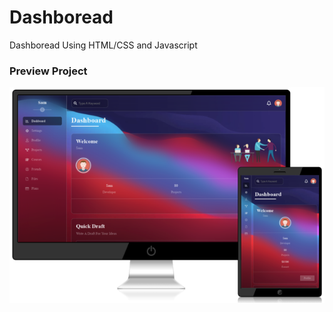 # Dashboread
Dashboread Using HTML/CSS and Javascript

### Preview Project

<img src="dashboread.jpg" alt="Preview Project" />
